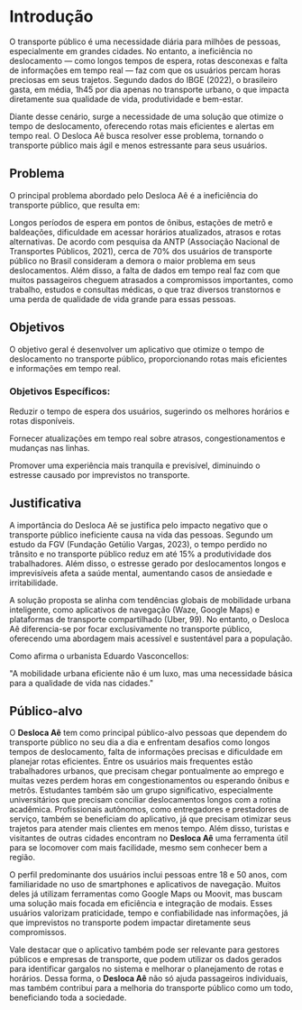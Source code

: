 # Introdução

O transporte público é uma necessidade diária para milhões de pessoas, especialmente em grandes cidades. No entanto, a ineficiência no deslocamento — como longos tempos de espera, rotas desconexas e falta de informações em tempo real — faz com que os usuários percam horas preciosas em seus trajetos. Segundo dados do IBGE (2022), o brasileiro gasta, em média, 1h45 por dia apenas no transporte urbano, o que impacta diretamente sua qualidade de vida, produtividade e bem-estar.

Diante desse cenário, surge a necessidade de uma solução que otimize o tempo de deslocamento, oferecendo rotas mais eficientes e alertas em tempo real. O Desloca Aê busca resolver esse problema, tornando o transporte público mais ágil e menos estressante para seus usuários.

## Problema

O principal problema abordado pelo Desloca Aê é a ineficiência do transporte público, que resulta em:

Longos períodos de espera em pontos de ônibus, estações de metrô e baldeações, dificuldade em acessar horários atualizados, atrasos e rotas alternativas. De acordo com pesquisa da ANTP (Associação Nacional de Transportes Públicos, 2021), cerca de 70% dos usuários de transporte público no Brasil consideram a demora o maior problema em seus deslocamentos. Além disso, a falta de dados em tempo real faz com que muitos passageiros cheguem atrasados a compromissos importantes, como trabalho, estudos e consultas médicas, o que traz diversos transtornos e uma perda de qualidade de vida grande para essas pessoas.


## Objetivos

O objetivo geral é desenvolver um aplicativo que otimize o tempo de deslocamento no transporte público, proporcionando rotas mais eficientes e informações em tempo real.

### Objetivos Específicos:

Reduzir o tempo de espera dos usuários, sugerindo os melhores horários e rotas disponíveis.

Fornecer atualizações em tempo real sobre atrasos, congestionamentos e mudanças nas linhas.

Promover uma experiência mais tranquila e previsível, diminuindo o estresse causado por imprevistos no transporte.

## Justificativa

A importância do Desloca Aê se justifica pelo impacto negativo que o transporte público ineficiente causa na vida das pessoas. Segundo um estudo da FGV (Fundação Getúlio Vargas, 2023), o tempo perdido no trânsito e no transporte público reduz em até 15% a produtividade dos trabalhadores. Além disso, o estresse gerado por deslocamentos longos e imprevisíveis afeta a saúde mental, aumentando casos de ansiedade e irritabilidade.

A solução proposta se alinha com tendências globais de mobilidade urbana inteligente, como aplicativos de navegação (Waze, Google Maps) e plataformas de transporte compartilhado (Uber, 99). No entanto, o Desloca Aê diferencia-se por focar exclusivamente no transporte público, oferecendo uma abordagem mais acessível e sustentável para a população.

Como afirma o urbanista Eduardo Vasconcellos:

"A mobilidade urbana eficiente não é um luxo, mas uma necessidade básica para a qualidade de vida nas cidades."

## Público-alvo

O **Desloca Aê** tem como principal público-alvo pessoas que dependem do transporte público no seu dia a dia e enfrentam desafios como longos tempos de deslocamento, falta de informações precisas e dificuldade em planejar rotas eficientes. Entre os usuários mais frequentes estão trabalhadores urbanos, que precisam chegar pontualmente ao emprego e muitas vezes perdem horas em congestionamentos ou esperando ônibus e metrôs. Estudantes também são um grupo significativo, especialmente universitários que precisam conciliar deslocamentos longos com a rotina acadêmica. Profissionais autônomos, como entregadores e prestadores de serviço, também se beneficiam do aplicativo, já que precisam otimizar seus trajetos para atender mais clientes em menos tempo. Além disso, turistas e visitantes de outras cidades encontram no **Desloca Aê** uma ferramenta útil para se locomover com mais facilidade, mesmo sem conhecer bem a região.  

O perfil predominante dos usuários inclui pessoas entre 18 e 50 anos, com familiaridade no uso de smartphones e aplicativos de navegação. Muitos deles já utilizam ferramentas como Google Maps ou Moovit, mas buscam uma solução mais focada em eficiência e integração de modais. Esses usuários valorizam praticidade, tempo e confiabilidade nas informações, já que imprevistos no transporte podem impactar diretamente seus compromissos.  

Vale destacar que o aplicativo também pode ser relevante para gestores públicos e empresas de transporte, que podem utilizar os dados gerados para identificar gargalos no sistema e melhorar o planejamento de rotas e horários. Dessa forma, o **Desloca Aê** não só ajuda passageiros individuais, mas também contribui para a melhoria do transporte público como um todo, beneficiando toda a sociedade.
